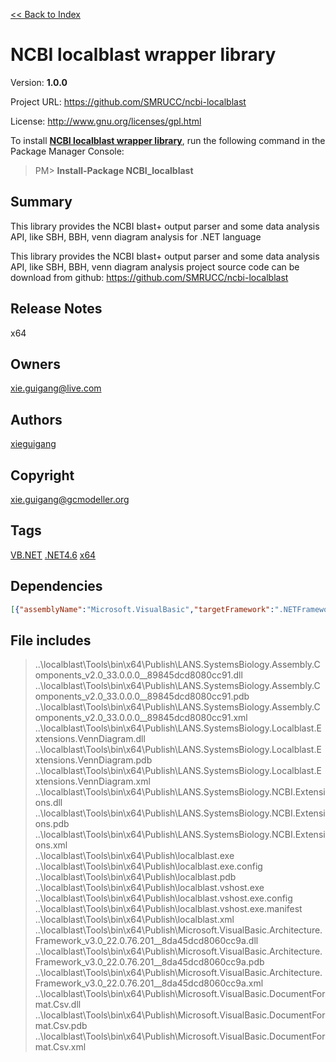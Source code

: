 [<< Back to Index](https://github.com/xieguigang/nuget-backup)
# NCBI localblast wrapper library

Version: **1.0.0**

Project URL: https://github.com/SMRUCC/ncbi-localblast

License: http://www.gnu.org/licenses/gpl.html

To install **[NCBI localblast wrapper library](https://www.nuget.org/packages/NCBI_localblast/)**, run the following command in the Package Manager Console:
> PM>  **Install-Package NCBI_localblast**


## Summary
This library provides the NCBI blast+ output parser and some data analysis API, like SBH, BBH, venn diagram analysis for .NET language

This library provides the NCBI blast+ output parser and some data analysis API, like SBH, BBH, venn diagram analysis
project source code can be download from github:
https://github.com/SMRUCC/ncbi-localblast
## Release Notes
x64
## Owners
xie.guigang@live.com
## Authors
[xieguigang](https://www.nuget.org/profiles/xieguigang)
## Copyright
xie.guigang@gcmodeller.org
## Tags
[VB.NET](https://www.nuget.org/packages?q=Tags%3A"VB.NET") [.NET4.6](https://www.nuget.org/packages?q=Tags%3A".NET4.6") [x64](https://www.nuget.org/packages?q=Tags%3A"x64")
## Dependencies
>
```json
[{"assemblyName":"Microsoft.VisualBasic","targetFramework":".NETFramework4.6"}]
```


## File includes
> ..\localblast\Tools\bin\x64\Publish\LANS.SystemsBiology.Assembly.Components_v2.0_33.0.0.0__89845dcd8080cc91.dll<br />
> ..\localblast\Tools\bin\x64\Publish\LANS.SystemsBiology.Assembly.Components_v2.0_33.0.0.0__89845dcd8080cc91.pdb<br />
> ..\localblast\Tools\bin\x64\Publish\LANS.SystemsBiology.Assembly.Components_v2.0_33.0.0.0__89845dcd8080cc91.xml<br />
> ..\localblast\Tools\bin\x64\Publish\LANS.SystemsBiology.Localblast.Extensions.VennDiagram.dll<br />
> ..\localblast\Tools\bin\x64\Publish\LANS.SystemsBiology.Localblast.Extensions.VennDiagram.pdb<br />
> ..\localblast\Tools\bin\x64\Publish\LANS.SystemsBiology.Localblast.Extensions.VennDiagram.xml<br />
> ..\localblast\Tools\bin\x64\Publish\LANS.SystemsBiology.NCBI.Extensions.dll<br />
> ..\localblast\Tools\bin\x64\Publish\LANS.SystemsBiology.NCBI.Extensions.pdb<br />
> ..\localblast\Tools\bin\x64\Publish\LANS.SystemsBiology.NCBI.Extensions.xml<br />
> ..\localblast\Tools\bin\x64\Publish\localblast.exe<br />
> ..\localblast\Tools\bin\x64\Publish\localblast.exe.config<br />
> ..\localblast\Tools\bin\x64\Publish\localblast.pdb<br />
> ..\localblast\Tools\bin\x64\Publish\localblast.vshost.exe<br />
> ..\localblast\Tools\bin\x64\Publish\localblast.vshost.exe.config<br />
> ..\localblast\Tools\bin\x64\Publish\localblast.vshost.exe.manifest<br />
> ..\localblast\Tools\bin\x64\Publish\localblast.xml<br />
> ..\localblast\Tools\bin\x64\Publish\Microsoft.VisualBasic.Architecture.Framework_v3.0_22.0.76.201__8da45dcd8060cc9a.dll<br />
> ..\localblast\Tools\bin\x64\Publish\Microsoft.VisualBasic.Architecture.Framework_v3.0_22.0.76.201__8da45dcd8060cc9a.pdb<br />
> ..\localblast\Tools\bin\x64\Publish\Microsoft.VisualBasic.Architecture.Framework_v3.0_22.0.76.201__8da45dcd8060cc9a.xml<br />
> ..\localblast\Tools\bin\x64\Publish\Microsoft.VisualBasic.DocumentFormat.Csv.dll<br />
> ..\localblast\Tools\bin\x64\Publish\Microsoft.VisualBasic.DocumentFormat.Csv.pdb<br />
> ..\localblast\Tools\bin\x64\Publish\Microsoft.VisualBasic.DocumentFormat.Csv.xml<br />
